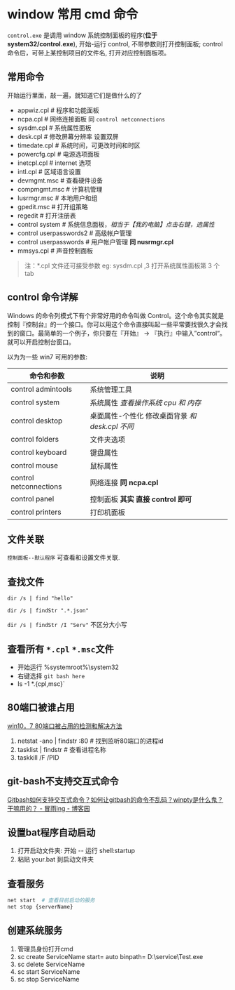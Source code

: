 # window 常用 cmd 命令

`control.exe` 是调用 window 系统控制面板的程序(**位于 system32/control.exe**), 开始-运行 control, 不带参数则打开控制面板; control 命令后，可带上某控制项目的文件名, 打开对应控制面板项。

## 常用命令

开始运行里面，敲一遍，就知道它们是做什么的了

- appwiz.cpl # 程序和功能面板
- ncpa.cpl # 网络连接面板 同 `control netconnections`
- sysdm.cpl # 系统属性面板
- desk.cpl # 修改屏幕分辨率 设置双屏
- timedate.cpl # 系统时间，可更改时间和时区
- powercfg.cpl # 电源选项面板
- inetcpl.cpl # internet 选项
- intl.cpl # 区域语言设置
- devmgmt.msc # 查看硬件设备
- compmgmt.msc # 计算机管理
- lusrmgr.msc # 本地用户和组
- gpedit.msc # 打开组策略
- regedit # 打开注册表
- control system # 系统信息面板，*相当于【我的电脑】点击右键，选属性*
- control userpasswords2 # 高级帐户管理
- control userpasswords # 用户帐户管理 **同 nusrmgr.cpl**
- mmsys.cpl # 声音控制面板

> 注：\*.cpl 文件还可接受参数 eg: sysdm.cpl ,3 打开系统属性面板第 3 个 tab

## control 命令详解

Windows 的命令列模式下有个非常好用的命令叫做 Control。这个命令其实就是控制『控制台』的一个接口。你可以用这个命令直接叫起一些平常要找很久才会找到的窗口。最简单的一个例子，你只要在『开始』 -> 『执行』中输入”control“。就可以开启控制台窗口。

以为为一些 win7 可用的参数:

| 命令和参数             | 说明                                            |
| ---------------------- | ----------------------------------------------- |
| control admintools     | 系统管理工具                                    |
| control system         | 系统属性 _查看操作系统 cpu 和 内存_             |
| control desktop        | 桌面属性-个性化 修改桌面背景 _和 desk.cpl 不同_ |
| control folders        | 文件夹选项                                      |
| control keyboard       | 键盘属性                                        |
| control mouse          | 鼠标属性                                        |
| control netconnections | 网络连接 **同 ncpa.cpl**                        |
| control panel          | 控制面板 **其实 直接 control 即可**             |
| control printers       | 打印机面板                                      |

## 文件关联

`控制面板--默认程序` 可查看和设置文件关联.

## 查找文件

`dir /s | find "hello"`

`dir /s | findStr ".*.json"`

`dir /s | findStr /I "Serv"`  不区分大小写


## 查看所有 `*.cpl` `*.msc`文件
- 开始运行 %systemroot%\system32
- 右键选择 `git bash here`
- ls -1 *.{cpl,msc}`

## 80端口被谁占用

[win10，7 80端口被占用的检测和解决方法](https://www.cnblogs.com/sheng518/p/11989171.html)

1. netstat -ano | findstr :80  # 找到监听80端口的进程id
2. tasklist | findstr <pid> # 查看进程名称
3. taskkill /F /PID <pid>


## git-bash不支持交互式命令
[Gitbash如何支持交互式命令？如何让gitbash的命令不乱码？winpty是什么鬼？干嘛用的？ - 冒雨ing - 博客园](https://www.cnblogs.com/saysmy/p/9970247.html)


## 设置bat程序自动启动

1. 打开启动文件夹: 开始 -- 运行 shell:startup
2. 粘贴 your.bat 到启动文件夹

## 查看服务

```bash
net start  # 查看目前启动的服务
net stop {serverName}
```

## 创建系统服务

1. 管理员身份打开cmd
2. sc create ServiceName start= auto binpath= D:\service\Test.exe
3. sc delete ServiceName
4. sc start ServiceName
5. sc stop ServiceName